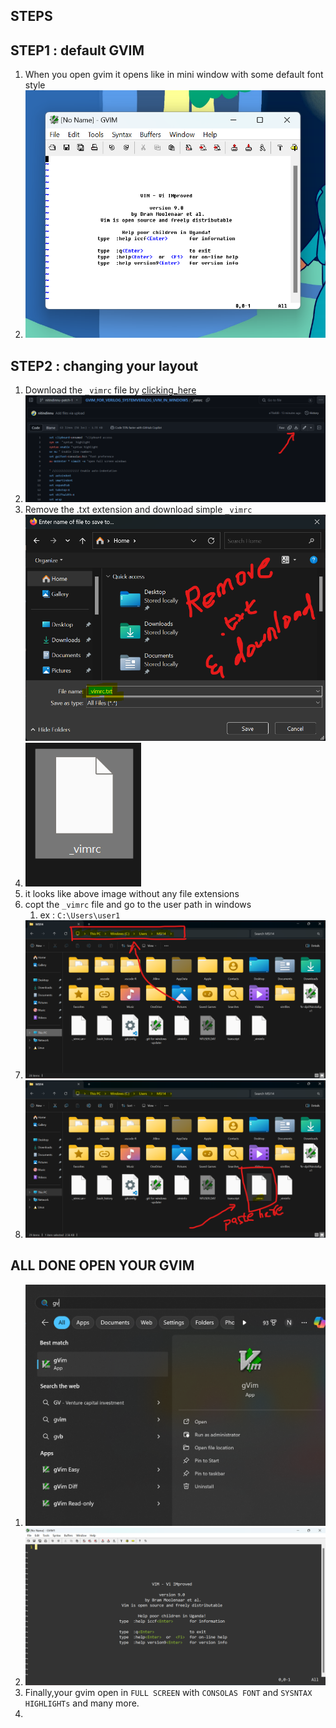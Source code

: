 ## STEPS

## STEP1 : default GVIM
1. When you open gvim it opens like in mini window with some default font style
2. ![](<Pasted image 20240216114107.png>)
## STEP2 : changing your layout
1. Download the `_vimrc` file by [clicking_here](https://github.com/nitindinnu/GVIM_FOR_VERILOG_SYSTEMVERILOG_UVM_IN_WINDOWS/blob/main/_vimrc)
2. ![](<Screenshot 2024-02-16 122047.png>)
3. Remove the .txt extension and download simple `_vimrc`  ![](<Screenshot 2024-02-16 120846.png>)
5. ![](<Pasted image 20240216114855.png>)
6. it looks like above image without any file extensions
7. copt the `_vimrc` file and go to the user path in windows
	1. ex : `C:\Users\user1`
8. ![](<Screenshot 2024-02-16 115221.png>)
9. ![](<Screenshot 2024-02-16 115517.png>)

## ALL DONE OPEN YOUR GVIM
1. ![](<Pasted image 20240216115819.png>)
2. ![](<Pasted image 20240216115905.png>)
3. Finally,your gvim open in `FULL SCREEN` with `CONSOLAS FONT` and `SYSNTAX HIGHLIGHTs` and many more.
4. 
